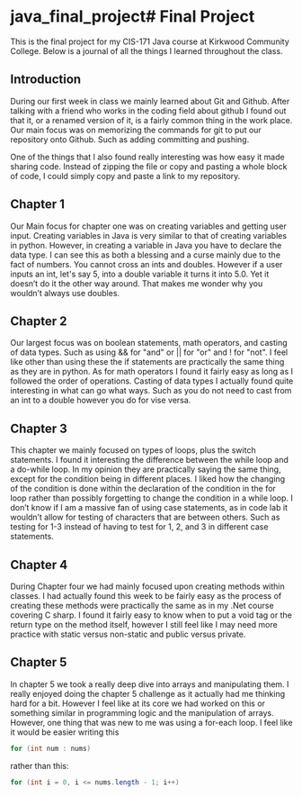 # java_final_project# Final Project

This is the final project for my CIS-171 Java course at Kirkwood Community College. Below is a journal of all the things I learned throughout the class.

## Introduction

During our first week in class we mainly learned about Git and Github. After talking with a friend who works in the coding field about github I found out that it, or a renamed version of it, is a fairly common thing in the work place. Our main focus was on memorizing the commands for git to put our repository onto Github. Such as adding committing and pushing.
 
One of the things that I also found really interesting was how easy it made sharing code. Instead of zipping the file or copy and pasting a whole block of code, I could simply copy and paste a link to my repository.

## Chapter 1

Our Main focus for chapter one was on creating variables and getting user input. Creating variables in Java is very similar to that of creating variables in python. However, in creating a variable in Java you have to declare the data type. I can see this as both a blessing and a curse mainly due to the fact of numbers. You cannot cross an ints and doubles. However if a user inputs an int, let's say 5, into a double variable it turns it into 5.0. Yet it doesn’t do it the other way around. That makes me wonder why you wouldn’t always use doubles.

## Chapter 2

Our largest focus was on boolean statements, math operators, and casting of data types. Such as using && for "and" or || for "or" and ! for "not". I feel like other than using these the if statements are practically the same thing as they are in python. As for math operators I found it fairly easy as long as I followed the order of operations. Casting of data types I actually found quite interesting in what can go what ways. Such as you do not need to cast from an int to a double however you do for vise versa.

## Chapter 3

This chapter we mainly focused on types of loops, plus the switch statements. I found it interesting the difference between the while loop and a do-while loop. In my opinion they are practically saying the same thing, except for the condition being in different places. I liked how the changing of the condition is done within the declaration of the condition in the for loop rather than possibly forgetting to change the condition in a while loop. I don’t know if I am a massive fan of using case statements, as in code lab it wouldn’t allow for testing of characters that are between others. Such as testing for 1-3 instead of having to test for 1, 2, and 3 in different case statements. 

## Chapter 4

During Chapter four we had mainly focused upon creating methods within classes. I had actually found this week to be fairly easy as the process of creating these methods were practically the same as in my .Net course covering C sharp. I found it fairly easy to know when to put a void tag or the return type on the method itself, however I still feel like I may need more practice with static versus non-static and public versus private.

## Chapter 5

In chapter 5 we took a really deep dive into arrays and manipulating them. I really enjoyed doing the chapter 5 challenge as it actually had me thinking hard for a bit. However I feel like at its core we had worked on this or something similar in programming logic and the manipulation of arrays. However, one thing that was new to me was using a for-each loop. I feel like it would be easier writing this 
```java
for (int num : nums)
``` 
rather than this: 
```java
for (int i = 0, i <= nums.length - 1; i++)
```

